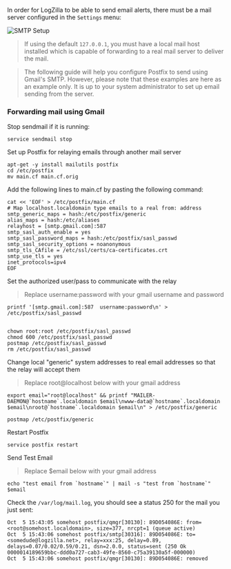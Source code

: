 <!-- @@@title:Sending E-Mail From The Server@@@ -->

In order for LogZilla to be able to send email alerts, there must be a mail server configured in the `Settings` menu:

![SMTP Setup](@@path/images/smtp.png)

> If using the default `127.0.0.1`, you must have a local mail host installed which is capable of forwarding to a real mail server to deliver the mail.

>The following guide will help you configure Postfix to send using Gmail's SMTP. However, please note that these examples are here as an example only. It is up to your system administrator to set up email sending from the server.


### Forwarding mail using Gmail

Stop sendmail if it is running:

    service sendmail stop

Set up Postfix for relaying emails through another mail server

    apt-get -y install mailutils postfix
    cd /etc/postfix
    mv main.cf main.cf.orig

Add the following lines to main.cf by pasting the following command:


    cat << 'EOF' > /etc/postfix/main.cf
    # Map localhost.localdomain type emails to a real from: address
    smtp_generic_maps = hash:/etc/postfix/generic
    alias_maps = hash:/etc/aliases
    relayhost = [smtp.gmail.com]:587
    smtp_sasl_auth_enable = yes
    smtp_sasl_password_maps = hash:/etc/postfix/sasl_passwd
    smtp_sasl_security_options = noanonymous
    smtp_tls_CAfile = /etc/ssl/certs/ca-certificates.crt
    smtp_use_tls = yes
    inet_protocols=ipv4
    EOF

Set the authorized user/pass to communicate with the relay

> Replace username:password with your gmail username and password

    printf '[smtp.gmail.com]:587  username:password\n' > /etc/postfix/sasl_passwd


    chown root:root /etc/postfix/sasl_passwd
    chmod 600 /etc/postfix/sasl_passwd
    postmap /etc/postfix/sasl_passwd
    rm /etc/postfix/sasl_passwd

Change local "generic" system addresses to real email addresses so that the relay will accept them

>Replace root@localhost below with your gmail address

    export email="root@localhost" && printf "MAILER-DAEMON@`hostname`.localdomain $email\nwww-data@`hostname`.localdomain $email\nroot@`hostname`.localdomain $email\n" > /etc/postfix/generic

    postmap /etc/postfix/generic

Restart Postfix

    service postfix restart

Send Test Email

>Replace $email below with your gmail address

    echo "test email from `hostname`" | mail -s "test from `hostname`" $email

Check the `/var/log/mail.log`, you should see a status 250 for the mail you just sent:

    Oct  5 15:43:05 somehost postfix/qmgr[30130]: 89D054086E: from=<root@somehost.localdomain>, size=377, nrcpt=1 (queue active)
    Oct  5 15:43:06 somehost postfix/smtp[30316]: 89D054086E: to=<somedude@logzilla.net>, relay=xxx:25, delay=0.89, delays=0.07/0.02/0.59/0.21, dsn=2.0.0, status=sent (250 Ok 0000014189659bbc-ddd0a727-cab3-49fe-8560-c75a39130a5f-000000)
    Oct  5 15:43:06 somehost postfix/qmgr[30130]: 89D054086E: removed
